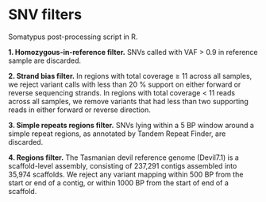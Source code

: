 # SNV filters
Somatypus post-processing script in R.

<b>1. Homozygous-in-reference filter.</b>
SNVs called with VAF > 0.9 in reference sample are discarded.

<b>2. Strand bias filter.</b>
In regions with total coverage ≥ 11 across all samples, we reject variant calls with less than 20 % support on either forward or reverse sequencing strands. In regions with total coverage < 11 reads across all samples, we remove variants that had less than two supporting reads in either forward or reverse direction.

<b>3. Simple repeats regions filter.</b>
SNVs lying within a 5 BP window around a simple repeat regions, as annotated by Tandem Repeat Finder, are discarded.

<b>4. Regions filter.</b>
The Tasmanian devil reference genome (Devil7.1) is a scaffold-level assembly, consisting of 237,291 contigs assembled into 35,974 scaffolds. We reject any variant mapping within 500 BP from the start or end of a contig, or within 1000 BP from the start of end of a scaffold.
